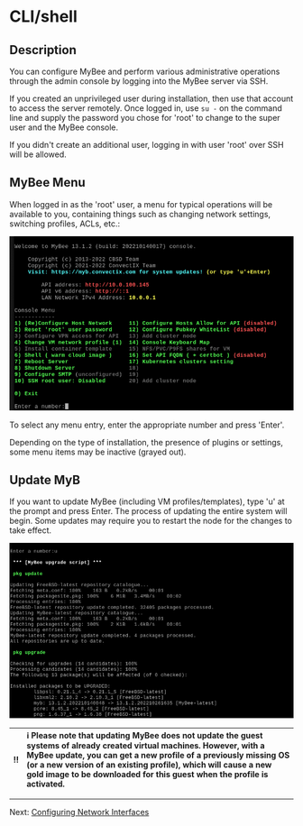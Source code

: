 # CLI/shell

## Description

You can configure MyBee and perform various administrative operations through the admin console by logging into the MyBee server via SSH.

If you created an unprivileged user during installation, then use that account to access the server remotely. Once logged in, use `su -` on the command line and supply the password you chose for 'root' to change to the super user and the MyBee console.

If you didn't create an additional user, logging in with user 'root' over SSH will be allowed.

## MyBee Menu

When logged in as the 'root' user, a menu for typical operations will be available to you, containing things such as changing network settings, switching profiles, ACLs, etc.:

![mybcli](/images/mybconsole.png)

To select any menu entry, enter the appropriate number and press 'Enter'.

Depending on the type of installation, the presence of plugins or settings, some menu items may be inactive (grayed out).

## Update MyB

If you want to update MyBee (including VM profiles/templates), type 'u' at the prompt and press Enter.
The process of updating the entire system will begin. Some updates may require you to restart the node for the changes to take effect.

![mybcli](/images/mybupgrade.png)

:bangbang: | :information_source: Please note that updating MyBee does not update the guest systems of already created virtual machines. However, with a MyBee update, you can get a new profile of a previously missing OS (or a new version of an existing profile), which will cause a new gold image to be downloaded for this guest when the profile is activated.
:---: | :---

---

Next: [Configuring Network Interfaces](network.md)
